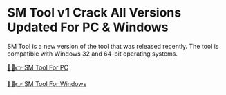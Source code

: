 # SM Tool v1 Crack All Versions Updated For PC & Windows 

SM Tool is a new version of the tool that was released recently. The tool is compatible with Windows 32 and 64-bit operating systems.

[🎉🚀👉 SM Tool For PC](https://alipc.pro/dl/)

[🎉🚀👉 SM Tool For Windows](https://alipc.pro/dl/)
 
